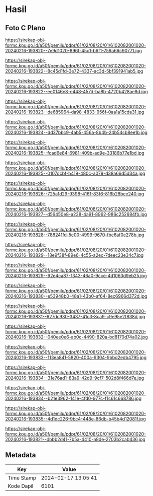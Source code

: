 # Hasil

## Foto C Plano

https://sirekap-obj-formc.kpu.go.id/a50f/pemilu/pdpr/61/02/08/20/01/6102082001020-20240216-193820--7e9d1020-896f-45c1-b6f1-759a66c90771.jpg

https://sirekap-obj-formc.kpu.go.id/a50f/pemilu/pdpr/61/02/08/20/01/6102082001020-20240216-193822--8c45d1fd-3e72-4337-ac3d-5bf391941ab5.jpg

https://sirekap-obj-formc.kpu.go.id/a50f/pemilu/pdpr/61/02/08/20/01/6102082001020-20240216-193822--ee0146e8-e448-457d-ba8b-4720b428ae8d.jpg

https://sirekap-obj-formc.kpu.go.id/a50f/pemilu/pdpr/61/02/08/20/01/6102082001020-20240216-193823--de685964-da98-4833-956f-0aa1a15cda31.jpg

https://sirekap-obj-formc.kpu.go.id/a50f/pemilu/pdpr/61/02/08/20/01/6102082001020-20240216-193824--dd37bbc9-4ab5-456a-8b4b-24b54cb8ee1b.jpg

https://sirekap-obj-formc.kpu.go.id/a50f/pemilu/pdpr/61/02/08/20/01/6102082001020-20240216-193825--fcad6e84-6981-409b-ad9e-33186b77e1bd.jpg

https://sirekap-obj-formc.kpu.go.id/a50f/pemilu/pdpr/61/02/08/20/01/6102082001020-20240216-193825--0107dcbf-b419-480c-a079-d38a66d5d34a.jpg

https://sirekap-obj-formc.kpu.go.id/a50f/pemilu/pdpr/61/02/08/20/01/6102082001020-20240216-193826--725a1d29-9398-4161-83f6-816b28bee240.jpg

https://sirekap-obj-formc.kpu.go.id/a50f/pemilu/pdpr/61/02/08/20/01/6102082001020-20240216-193827--d56450e8-a238-4a91-8962-986c252684fb.jpg

https://sirekap-obj-formc.kpu.go.id/a50f/pemilu/pdpr/61/02/08/20/01/6102082001020-20240216-193828--788241fd-5e00-4999-9670-fbc6af0c278b.jpg

https://sirekap-obj-formc.kpu.go.id/a50f/pemilu/pdpr/61/02/08/20/01/6102082001020-20240216-193829--18e9f38f-89e6-4c55-a2ec-7deec23e34c7.jpg

https://sirekap-obj-formc.kpu.go.id/a50f/pemilu/pdpr/61/02/08/20/01/6102082001020-20240216-193829--92e4ca87-1343-46a0-9cce-4d1063d9eb25.jpg

https://sirekap-obj-formc.kpu.go.id/a50f/pemilu/pdpr/61/02/08/20/01/6102082001020-20240216-193830--e53948b0-48a1-43b0-af64-8ec6966d372d.jpg

https://sirekap-obj-formc.kpu.go.id/a50f/pemilu/pdpr/61/02/08/20/01/6102082001020-20240216-193831--627dc930-3437-41c3-8ca9-c9e95e2f838d.jpg

https://sirekap-obj-formc.kpu.go.id/a50f/pemilu/pdpr/61/02/08/20/01/6102082001020-20240216-193832--040ee0e6-ab0c-4490-820a-bd8170d74a02.jpg

https://sirekap-obj-formc.kpu.go.id/a50f/pemilu/pdpr/61/02/08/20/01/6102082001020-20240216-193833--113ea841-5820-400a-9304-9bbd2edb4795.jpg

https://sirekap-obj-formc.kpu.go.id/a50f/pemilu/pdpr/61/02/08/20/01/6102082001020-20240216-193834--31e76ad1-83a9-42d9-9cf7-502d8f466d7e.jpg

https://sirekap-obj-formc.kpu.go.id/a50f/pemilu/pdpr/61/02/08/20/01/6102082001020-20240216-193834--b21e3962-141e-4fd0-977c-f1c61c668786.jpg

https://sirekap-obj-formc.kpu.go.id/a50f/pemilu/pdpr/61/02/08/20/01/6102082001020-20240216-193835--4d1dc226-9bc4-448e-86db-b45b4d12081f.jpg

https://sirekap-obj-formc.kpu.go.id/a50f/pemilu/pdpr/61/02/08/20/01/6102082001020-20240216-193821--dbbb2d41-7b5a-4410-a8de-2703b2cab436.jpg


## Metadata

| Key        | Value               |
| ---------- | ------------------- |
| Time Stamp | 2024-02-17 13:05:41 |
| Kode Dapil | 6101                |



